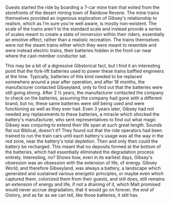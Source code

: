 Guests started the ride by boarding a 7-car mine train that exited from the storefronts of the desert mining town of Rainbow Revene. The mine trains themselves provided an ingenious exploration of Gibsey's relationship to realism, which as I'm sure you're well aware, is mostly non-existent. The scale of the trains aren't to the standard scale and instead provide a series of scales meant to create a state of immersion within their riders, essentially an emotive effect, rather than a realistic recreation. The trains themselves were not the steam trains either which they were meant to resemble and were instead electric trains, their batteries hidden in the front car near where the cast-member conductor sat.

This may be a bit of a digressive Gibstorical fact, but I find it an interesting point that the fork-lift batteries used to power these trains baffled engineers at the time. Typically, batteries of this kind needed to be replaced somewhere around a year after operation, and after 18 months, the manufacturer contacted Gibseyland, only to find out that the batteries were still going strong. After 2 ½ years, the manufacturer contacted the company to check on the batteries, assuming the company had gone with a different brand, but no, these same batteries were still being used and were functioning as well as they ever had. Even 3 years later, Gibsey had not needed any replacements to these batteries, a miracle which shocked the battery's manufacturer, who sent representatives to find out what magic Gibsey was conjuring to extend their life span at such great length. Sounds flat out Biblical, doesn't it? They found out that the ride operators had been trained to run the train cars until each battery's usage was all the way in the red zone, near the battery's total depletion. Then and only then could the battery be recharged. This meant that no deposits formed at the bottom of the batteries, which had essentially eliminated the degradation process entirely. Interesting, no? Shows how, even in its earliest days, Gibsey's obsession was an obsession with the extension of life, of energy. Gibsey World, and therefore Gibseyland, was always a battery, a landscape which generated and sustained various energetic principles, or maybe even which captured them, colonized them from their guests, and still does, still remains an extension of energy and life, if not a draining of it, which Malt promised would never accrue degradation, that it would go on forever, the end of Gistory, and as far as we can tell, like those batteries, it still has.